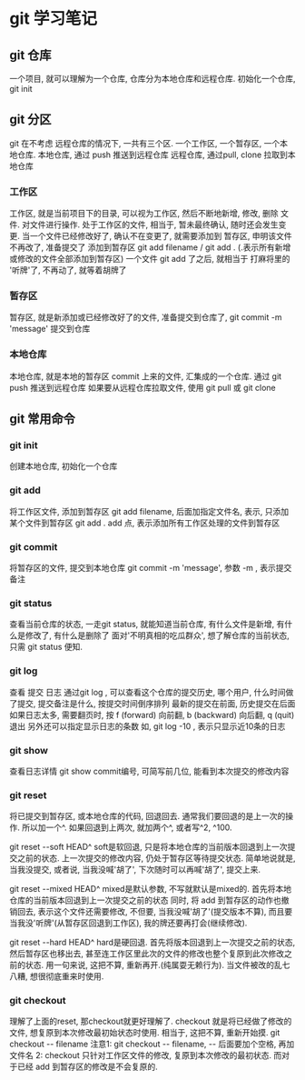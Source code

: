 # git 学习笔记

## git 仓库
一个项目, 就可以理解为一个仓库, 仓库分为本地仓库和远程仓库.
初始化一个仓库, 
git init

## git 分区
git 在不考虑 远程仓库的情况下, 一共有三个区. 一个工作区, 一个暂存区, 一个本地仓库.
本地仓库, 通过 push 推送到远程仓库
远程仓库, 通过pull, clone 拉取到本地仓库

### 工作区
工作区, 就是当前项目下的目录, 可以视为工作区, 然后不断地新增, 修改, 删除 文件. 对文件进行操作.
处于工作区的文件, 相当于, 暂未最终确认, 随时还会发生变更.
当一个文件已经修改好了, 确认不在变更了, 就需要添加到 暂存区, 申明该文件不再改了, 准备提交了
添加到暂存区 git add filename / git add . (.表示所有新增或修改的文件全部添加到暂存区)
一个文件 git add 了之后, 就相当于 打麻将里的 '听牌'了, 不再动了, 就等着胡牌了

### 暂存区
暂存区, 就是新添加或已经修改好了的文件, 准备提交到仓库了, git commit -m 'message' 提交到仓库

### 本地仓库
本地仓库, 就是本地的暂存区 commit 上来的文件, 汇集成的一个仓库. 通过 git push 推送到远程仓库
如果要从远程仓库拉取文件, 使用 git pull 或 git clone

## git 常用命令
### git init
创建本地仓库, 初始化一个仓库

### git add
将工作区文件, 添加到暂存区
git add filename, 后面加指定文件名, 表示, 只添加某个文件到暂存区
git add . add 点, 表示添加所有工作区处理的文件到暂存区

### git commit 
将暂存区的文件, 提交到本地仓库
git commit -m 'message', 参数 -m , 表示提交备注

### git status
查看当前仓库的状态, 一走git status, 就能知道当前仓库, 有什么文件是新增, 有什么是修改了, 有什么是删除了
面对'不明真相的吃瓜群众', 想了解仓库的当前状态, 只需 git status 便知.

### git log
查看 提交 日志
通过git log , 可以查看这个仓库的提交历史, 哪个用户, 什么时间做了提交, 提交备注是什么, 按提交时间倒序排列
最新的提交在前面, 历史提交在后面
如果日志太多, 需要翻页时, 按 f (forward) 向前翻, b (backward) 向后翻, q (quit) 退出
另外还可以指定显示日志的条数
如, git log -10 , 表示只显示近10条的日志

### git show
查看日志详情
git show commit编号, 可简写前几位, 能看到本次提交的修改内容

### git reset
将已提交到暂存区, 或本地仓库的代码, 回退回去. 通常我们要回退的是上一次的操作. 所以加一个^.
如果回退到上两次, 就加两个^, 或者写^2, ^100.

git reset --soft HEAD^ soft是软回退, 只是将本地仓库的当前版本回退到上一次提交之前的状态. 
上一次提交的修改内容, 仍处于暂存区等待提交状态. 简单地说就是, 当我没提交, 或者说, 当我没喊'胡了', 下次随时可以再喊'胡了', 提交上来.

git reset --mixed HEAD^ mixed是默认参数, 不写就默认是mixed的. 首先将本地仓库的当前版本回退到上一次提交之前的状态
同时, 将 add 到暂存区的动作也撤销回去, 表示这个文件还需要修改, 不但要, 当我没喊'胡了'(提交版本不算), 而且要当我没'听牌'(从暂存区回退到工作区), 我的牌还要再打会(继续修改).

git reset --hard HEAD^ hard是硬回退. 首先将版本回退到上一次提交之前的状态, 然后暂存区也移出去, 甚至连工作区里此次的文件的修改也整个复原到此次修改之前的状态. 用一句来说, 这把不算, 重新再开.(纯属耍无赖行为).
当文件被改的乱七八糟, 想很彻底重来时使用.

### git checkout
理解了上面的reset, 那checkout就更好理解了. checkout 就是将已经做了修改的文件, 想复原到本次修改最初始状态时使用.
相当于, 这把不算, 重新开始摸.
git checkout -- filename
注意1: git checkout -- filename, -- 后面要加个空格, 再加文件名
2: checkout 只针对工作区文件的修改, 复原到本次修改的最初状态. 而对于已经 add 到暂存区的修改是不会复原的.

